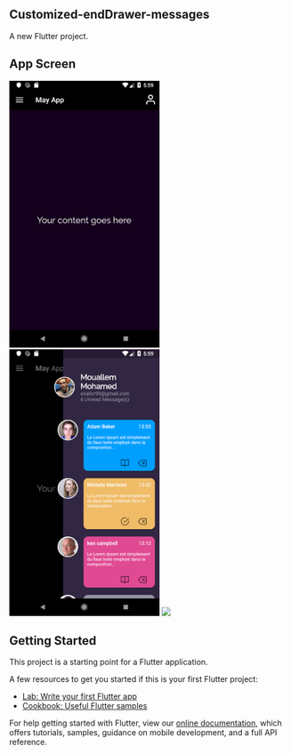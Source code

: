 ## Customized-endDrawer-messages


A new Flutter project.

## App Screen

<img src="screens/01.png" height="480px" > 	 <img height="480px" src="screens/02.png"> <img height="480px" src="screens/video.mp4">

## Getting Started

This project is a starting point for a Flutter application.

A few resources to get you started if this is your first Flutter project:

- [Lab: Write your first Flutter app](https://flutter.dev/docs/get-started/codelab)
- [Cookbook: Useful Flutter samples](https://flutter.dev/docs/cookbook)

For help getting started with Flutter, view our
[online documentation](https://flutter.dev/docs), which offers tutorials,
samples, guidance on mobile development, and a full API reference.
